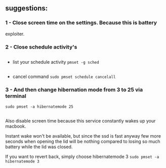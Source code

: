 ## suggestions:


### 1 - Close screen time on the settings. Because this is battery 
exploiter.

### 2 - Close schedule activity's

##
- list your schedule activity
``
 pmset -g sched
``
##
-  cancel command
``
sudo pmset schedule cancelall 
``
### 3 - And then change hibernation mode from 3 to 25 via terminal

``
sudo pmset -a hibernatemode 25
``
##

Also disable screen time because this service constantly wakes up 
your macbook.

Instant wake won't be available, but since the ssd is fast anyway few more 
seconds when opening the lid will be nothing compared to losing so much 
battery while the lid was closed.

If you want to revert back, simply choose hibernatemode 3
``
sudo pmset -a hibernatemode 3
``
